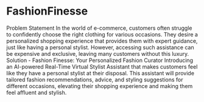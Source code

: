 # FashionFinesse

Problem Statement
In the world of e-commerce, customers often struggle to confidently choose the right clothing for
various occasions. They desire a personalized shopping experience that provides them with expert
guidance, just like having a personal stylist. However, accessing such assistance can be expensive and
exclusive, leaving many customers without this luxury.
Solution - Fashion Finesse: Your Personalized Fashion Curator
Introducing an AI-powered Real-Time Virtual Stylist Assistant that makes customers feel like they have
a personal stylist at their disposal. This assistant will provide tailored fashion recommendations,
advice, and styling suggestions for different occasions, elevating their shopping experience and making
them feel affluent and stylish.
